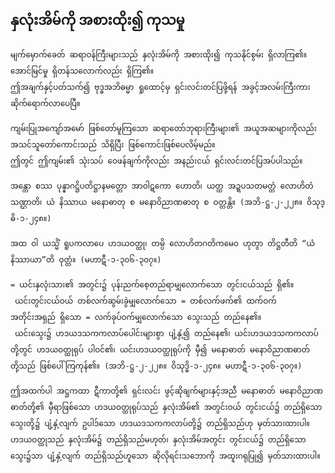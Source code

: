 ## နှလုံးအိမ်ကို အစားထိုး၍ ကုသမှု

    မျက်မှောက်ခေတ် ဆရာဝန်ကြီးများသည် နှလုံးအိမ်ကို အစားထိုး၍ ကုသနိုင်စွမ်း ရှိလာကြ၏။ 
    အောင်မြင်မှု ရှိတန်သလောက်လည်း ရှိကြ၏။ 
    ဤအချက်နှင့်ပတ်သက်၍ ဗုဒ္ဓအဘိဓမ္မာ ရှုထောင့်မှ ရှင်းလင်းတင်ပြဖို့ရန် အခွင့်အလမ်းကြီးကား ဆိုက်ရောက်လာပေပြီ။

    ကျမ်းပြုအကျော်အမော် ဖြစ်တော်မူကြသော ဆရာတော်ဘုရားကြီးများ၏ အယူအဆများကိုလည်း အသင်သူတော်ကောင်းသည် သိရှိပြီး ဖြစ်ကောင်းဖြစ်ပေလိမ့်မည်။ 
    ဤတွင် ဤကျမ်း၏ သုံးသပ် ဝေဖန်ချက်ကိုလည်း အနည်းငယ် ရှင်းလင်းတင်ပြအပ်ပါသည်။

    အန္တော စဿ ပုန္နာဂဋ္ဌိပတိဋ္ဌာနမတ္တော အာဝါဋကော ဟောတိ၊ ယတ္ထ အဍ္ဍပသတမတ္တံ လောဟိတံ သဏ္ဌာတိ၊ ယံ နိဿာယ မနောဓာတု စ မနောဝိညာဏဓာတု စ ဝတ္တန္တိ။ (အဘိ-ဋ္ဌ-၂-၂၂၈။ ဝိသုဒ္ဓိ-၁-၂၄၈။)

    အထ ဝါ ယသ္မိံ ရူပကလာပေ ဟဒယဝတ္ထု၊ တမ္ပိ လောဟိတဂတိကမေ၀ ဟုတွာ တိဋ္ဌတီတိ “ယံ နိဿာယာ”တိ ဝုတ္တံ။ (မဟာဋီ-၁-၃၀၆-၃၀၇။)

    = ယင်းနှလုံးသား၏ အတွင်း၌ ပုန်းညက်စေ့တည်ရာမျှလောက်သော တွင်းငယ်သည် ရှိ၏။
     ယင်းတွင်းငယ်ဝယ် တစ်လက်ဆွမ်းခွဲမျှလောက်သော = တစ်လက်ဖက်၏ ထက်ဝက် အတိုင်းအရှည် ရှိသော = လက်ခုပ်ဝက်မျှလောက်သော သွေးသည် တည်နေ၏။ 
     ယင်းသွေး၌ ဟဒယဒသကကလာပ်ပေါင်းများစွာ ပျံ့နှံ့၍ တည်နေ၏၊ ယင်းဟဒယဒသကကလာပ်တို့တွင် ဟဒယဝတ္ထုရုပ် ပါဝင်၏၊ ယင်းဟဒယဝတ္ထုရုပ်ကို မှီ၍ မနောဓာတ် မနောဝိညာဏဓာတ်တို့သည် ဖြစ်ပေါ်ကြကုန်၏။ (အဘိ-ဋ္ဌ-၂-၂၂၈။ ဝိသုဒ္ဓိ-၁-၂၄၈။ မဟာဋီ-၁-၃၀၆-၃၀၇။)

    ဤအထက်ပါ အဋ္ဌကထာ ဋီကာတို့၏ ရှင်းလင်း ဖွင့်ဆိုချက်များနှင့်အညီ မနောဓာတ် မနောဝိညာဏဓာတ်တို့၏ မှီရာဖြစ်သော ဟဒယဝတ္ထုရုပ်သည် နှလုံးအိမ်၏ အတွင်းဝယ် တွင်းငယ်၌ တည်ရှိသော သွေးတို့၌ ပျံ့နှံ့လျက် ဥပါဒ်သော ဟဒယဒသကကလာပ်တို့၌ တည်ရှိသည်ဟု မှတ်သားထားပါ။ 
    ဟဒယဝတ္ထုသည် နှလုံးအိမ်၌ တည်ရှိသည်မဟုတ်၊ နှလုံးအိမ်အတွင်း တွင်းငယ်၌ တည်ရှိသော သွေး၌သာ ပျံ့နှံ့လျက် တည်ရှိသည်ဟူသော ဆိုလိုရင်းသဘောကို အထူးဂရုပြု၍ မှတ်သားထားပါ။